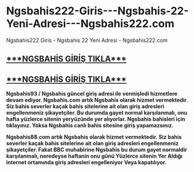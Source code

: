 # Ngsbahis222-Giris---Ngsbahis-22-Yeni-Adresi---Ngsbahis222.com
Ngsbahis222 Giris - Ngsbahis 22 Yeni Adresi - Ngsbahis222.com
<h2><a href="http://wlngsbet.adsrv.eacdn.com/C.ashx?btag=a_6622b_1247c_&affid=4941&siteid=6622&adid=1247&c="><strong>***NGSBAHİS GİRİŞ TIKLA***<strong></a></h2>
<h2><a href="http://wlngsbet.adsrv.eacdn.com/C.ashx?btag=a_6622b_1247c_&affid=4941&siteid=6622&adid=1247&c="><strong>***NGSBAHİS GİRİŞ TIKLA***<strong></a></h2>
Ngsbahis93 / Ngsbahis güncel giriş adresi ile vermişledi hizmetlere devam ediyor. Ngsbahis.com artık Ngsbahis olarak hizmet vermektedir. Siz bahis severler kaçak bahis sitelerine ait olan giriş adresleri engellenmeniz şikayetçiler. Bu durumda gayet normal karşılanmalı, onu hafta yüzlerce sitenin yeryüzünde yer alıyorlar. Ngsbahis bahisleri için tıklayınız. Yoksa Ngsbahis canlı bahis sitesine giriş yapamazsınız.

Ngsbahis88.com artık Ngsbahis olarak hizmet vermektedir. Siz bahis severler kaçak bahis sitelerine ait olan giriş adresleri engellenmeniz şikayetçiler. Fakat BBC muhabirine Ngsbahis bu durum gayet normaldir karşılanmalı, neredeyse haftanin onu günü Yüzlerce sitenin Yer Aldığı internet ortamında giriş adresleri engelleniyor Veya kapatılıyor.
